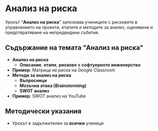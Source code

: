 # Анализ на риска

Урокът "**Анализ на риска**" запознава учениците с рисковете в управлението на проекти, етапите и методите за анализ, оценяване и предотвратяване на непредвидени събития.

## Съдържание на темата "Анализ на риска"
  - **Анализ на риска**
    - **Описание**, **етапи**, **рискове** в **софтуерното инженерство**
  - **Пример**: Матрица на риска на Google Classroom
  - **Методи за анализ на риска**
    - **Въпросници**
    - **Мозъчна атака (Brainstorming)**
    - **SWOT анализ**
  - **Пример**: SWOT анализ на YouTube

## Методически указания
  - Урокът е задължителен за **всички** ученици
